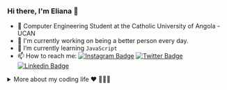 <!--
### Hi there <img src="https://user-images.githubusercontent.com/1303154/88677602-1635ba80-d120-11ea-84d8-d263ba5fc3c0.gif" width="24px" alt="hi">
**ElianaNeto/ElianaNeto** is a ✨ _special_ ✨ repository because its `README.md` (this file) appears on your GitHub profile.

Here are some ideas to get you started:

- 🔭 I’m currently working on ...
- 🌱 I’m currently learning ...
- 👯 I’m looking to collaborate on ...
- 🤔 I’m looking for help with ...
- 💬 Ask me about ...
- 📫 How to reach me: ...
- 😄 Pronouns: ...
- ⚡ Fun fact: My name is Milenia because I was born in the new millennium....
There is the land where I share toys and take a break.
I'm learning building tools and AST recently.
-->

### Hi there, I'm Eliana 👋


- 📖  Computer Engineering Student at the Catholic University of Angola - UCAN
- 🔭  I'm currently working on being a better person every day.
- 🌱  I’m currently learning `JavaScript`
- 📫  How to reach me: 
[![Instagram Badge](https://img.shields.io/badge/-@eliana__neto-6633cc?style=flat-square&labelColor=6633cc&logo=instagram&logoColor=white&link=https://www.instagram.com/eliana__neto/)](https://www.instagram.com/eliana__neto/)
[![Twitter Badge](https://img.shields.io/badge/-@eliana__neto-6633cc?style=flat-square&labelColor=6633cc&logo=twitter&logoColor=white&link=https://twitter.com/eliana__neto)](https://twitter.com/eliana__neto) 
[![Linkedin Badge](https://img.shields.io/badge/-Eliana%20Neto-6633cc?style=flat-square&logo=Linkedin&logoColor=white&link=https:/https://www.linkedin.com/in/eliana-neto-13361b207/)](https://www.linkedin.com/in/eliana-neto-13361b207/) 

<!-- [![Gmail Badge](https://img.shields.io/badge/-eliananeto29@gmail.com-6633cc?style=flat-square&logo=Gmail&logoColor=white&link=mailto:eliananeto29@gmail.com)](mailto:eliananeto29@gmail.com)
-->

</p>
<details>
    <summary>More about my coding life ❤️ 👩🏾‍💻</summary>
    <br/>
    <div align="center" >
    <a href="https://github.com/ElianaNeto">
    <img src="https://github-readme-streak-stats.herokuapp.com?user=ElianaNeto&theme=buefy-dark&hide_border=true"/>
    <img height="180em" src="https://github-readme-stats.vercel.app/api?username=ElianaNeto&show_icons=true&theme=material-palenight&include_all_commits=true&count_private=true"/> <br>
    <img height="180em" src="https://github-readme-stats.vercel.app/api/top-langs/?username=ElianaNeto&layout=compact&langs_count=7&theme=material-palenight"/>
    </div>
</details>




